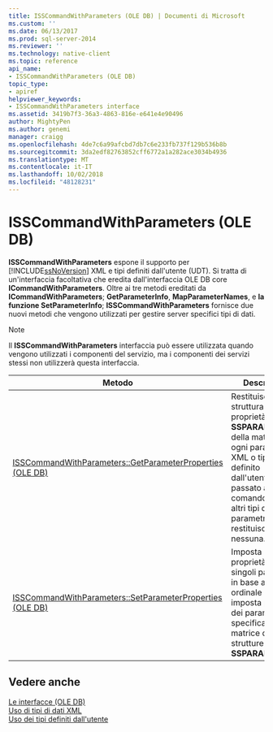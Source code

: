 ```yaml
---
title: ISSCommandWithParameters (OLE DB) | Documenti di Microsoft
ms.custom: ''
ms.date: 06/13/2017
ms.prod: sql-server-2014
ms.reviewer: ''
ms.technology: native-client
ms.topic: reference
api_name:
- ISSCommandWithParameters (OLE DB)
topic_type:
- apiref
helpviewer_keywords:
- ISSCommandWithParameters interface
ms.assetid: 3419b7f3-36a3-4863-816e-e641e4e90496
author: MightyPen
ms.author: genemi
manager: craigg
ms.openlocfilehash: 4de7c6a99afcbd7db7c6e233fb737f129b536b8b
ms.sourcegitcommit: 3da2edf82763852cff6772a1a282ace3034b4936
ms.translationtype: MT
ms.contentlocale: it-IT
ms.lasthandoff: 10/02/2018
ms.locfileid: "48128231"
---
```

# <a name="isscommandwithparameters-ole-db"></a>ISSCommandWithParameters (OLE DB)
  **ISSCommandWithParameters** espone il supporto per [!INCLUDE[ssNoVersion](../../includes/ssnoversion-md.md)] XML e tipi definiti dall'utente (UDT). Si tratta di un'interfaccia facoltativa che eredita dall'interfaccia OLE DB core **ICommandWithParameters**. Oltre ai tre metodi ereditati da **ICommandWithParameters**; **GetParameterInfo**, **MapParameterNames**, e **la funzione SetParameterInfo**; **ISSCommandWithParameters** fornisce due nuovi metodi che vengono utilizzati per gestire server specifici tipi di dati.  
  
> [!NOTE]  
>  Il **ISSCommandWithParameters** interfaccia può essere utilizzata quando vengono utilizzati i componenti del servizio, ma i componenti dei servizi stessi non utilizzerà questa interfaccia.  
  
|Metodo|Description|  
|------------|-----------------|  
|[ISSCommandWithParameters::GetParameterProperties &#40;OLE DB&#41;](isscommandwithparameters-getparameterproperties-ole-db.md)|Restituisce una struttura del set di proprietà **SSPARAMPROPS** della matrice per ogni parametro XML o tipo definito dall'utente passato al comando. Per gli altri tipi di parametro non ne restituisce nessuna.|  
|[ISSCommandWithParameters::SetParameterProperties &#40;OLE DB&#41;](isscommandwithparameters-setparameterproperties-ole-db.md)|Imposta le proprietà per i singoli parametri in base al numero ordinale oppure imposta proprietà dei parametri bulk specificando una matrice di strutture **SSPARAMPROPS**.|  
  
## <a name="see-also"></a>Vedere anche  
 [Le interfacce &#40;OLE DB&#41;](../../database-engine/dev-guide/interfaces-ole-db.md)   
 [Uso di tipi di dati XML](../native-client/features/using-xml-data-types.md)   
 [Uso dei tipi definiti dall'utente](../native-client/features/using-user-defined-types.md)  
  
  
